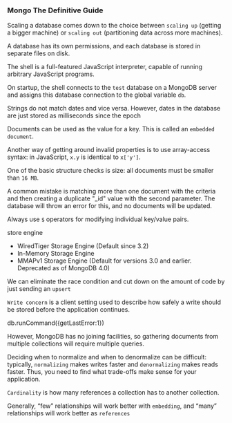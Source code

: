 ### Mongo The Definitive Guide
Scaling a database comes down to the choice between `scaling up` (getting a bigger machine) or `scaling out` (partitioning data across more machines).

A database has its own permissions, and each database is stored in separate files on disk.

The shell is a full-featured JavaScript interpreter, capable of running arbitrary JavaScript programs.

On startup, the shell connects to the `test` database on a MongoDB server and assigns this database connection to the global variable `db`.

Strings do not match dates and vice versa. However, dates in the database are just stored as milliseconds since the epoch

Documents can be used as the value for a key. This is called an `embedded document`.

Another way of getting around invalid properties is to use array-access syntax: in JavaScript, `x.y` is identical to `x['y']`.

One of the basic structure checks is size: all documents must be smaller than `16 MB`.

A common mistake is matching more than one document with the criteria and then creating a duplicate "_id" value with the second parameter. The database will throw an error for this, and no documents will be updated.

Always use `$` operators for modifying individual key/value pairs.

store engine
- WiredTiger Storage Engine (Default since 3.2)
- In-Memory Storage Engine
- MMAPv1 Storage Engine (Default for versions 3.0 and earlier. Deprecated as of MongoDB 4.0)

We can eliminate the race condition and cut down on the amount of code by just sending an `upsert`

`Write concern` is a client setting used to describe how safely a write should be stored before the application continues.

db.runCommand({getLastError:1})

However, MongoDB has no joining facilities, so gathering documents from multiple collections will require multiple queries.

Deciding when to normalize and when to denormalize can be difficult: typically, `normalizing` makes writes faster and `denormalizing` makes reads faster. Thus, you need to find what trade-offs make sense for your application.

`Cardinality` is how many references a collection has to another collection.

Generally, “few” relationships will work better with `embedding`, and “many” relationships will work better as `references`

